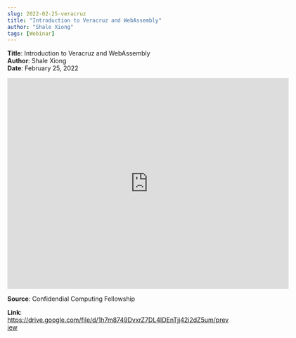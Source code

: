 ```yaml
---
slug: 2022-02-25-veracruz
title: "Introduction to Veracruz and WebAssembly"  
author: "Shale Xiong"
tags: [Webinar]
---
```


**Title**: Introduction to Veracruz and WebAssembly  
**Author**: Shale Xiong  
**Date**: February 25, 2022

<iframe frameborder="0" scrolling="no" width="640" height="480" src="https://drive.google.com/file/d/1h7m8749DvxrZ7DL4IDEnTjj42i2dZ5um/preview"></iframe>

**Source**: Confidendial Computing Fellowship

**Link**: https://drive.google.com/file/d/1h7m8749DvxrZ7DL4IDEnTjj42i2dZ5um/preview